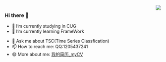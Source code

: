 <img align="right" src="https://github-readme-stats.vercel.app/api?username=KatoTohka&show_icons=true&icon_color=CE1D2D&text_color=718096&bg_color=ffffff&hide_title=true" />

<!-- ### 你好，世界 
- :orange_book: Focusing on Golang & Machine Learning
- :hammer: Deep in Time series classfication  -->

### Hi there 👋

- 🔭 I’m currently studying in CUG
- 🌱 I’m currently learning FrameWork
<!-- - 👯 I’m looking to collaborate on ...
- 🤔 I’m looking for help with ... -->
- 💬 Ask me about TSC(Time Series Classfication)
- 📫 How to reach me: QQ:1205437241
- 😄 More about me: [我的简历_myCV](https://cdn.staticaly.com/gh/KatoTohka/pic1@main/202303021154689.pdf)
<!-- - 😄 Pronouns: 
- ⚡ Fun fact: ... -->

